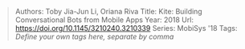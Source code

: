 > Authors: Toby Jia-Jun Li, Oriana Riva
> Title: Kite: Building Conversational Bots from Mobile Apps
> Year: 2018
> Url: https://doi.org/10.1145/3210240.3210339
> Series: MobiSys '18
> Tags: *Define your own tags here, separate by comma*